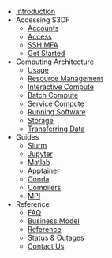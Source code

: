 * [Introduction](/)
* Accessing S3DF
  * [Accounts](accounts.md)
  * [Access](access.md)
  * [SSH MFA](sshmfa_user.md)
  * [Get Started](getstarted.md)
* Computing Architecture
  * [Usage](getting-started.md)
  * [Resource Management](coact.md)
  * [Interactive Compute](interactive-compute.md)
  * [Batch Compute](batch-compute.md)
  * [Service Compute](service-compute.md)
  * [Running Software](software.md)
  * [Storage](data-and-storage.md)
  * [Transferring Data](data-transfer.md)
* Guides
  * [Slurm](slurm.md)
  * [Jupyter](jupyter.md)
  * [Matlab](matlab.md)
  * [Apptainer](apptainer.md)
  * [Conda](conda.md)
  * [Compilers](compilers.md)
  * [MPI](mpi.md)
* Reference
  * [FAQ](faq.md)
  * [Business Model](business-model.md)
  * [Reference](reference.md)
  * [Status & Outages](changelog.md)
  * [Contact Us](contact-us.md)

